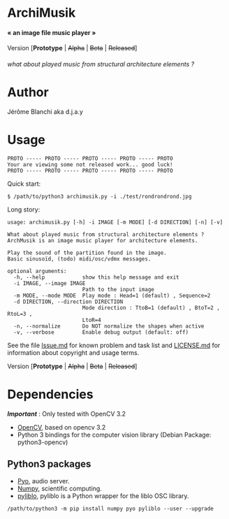 # ArchiMusik
#### « an image file music player »

Version [__Prototype__ | ~~Alpha~~ | ~~Beta~~ | ~~Released~~]

###### what about played music from structural architecture elements ?

# Author
Jérôme Blanchi aka d.j.a.y

# Usage
```
PROTO ----- PROTO ----- PROTO ----- PROTO ----- PROTO
Your are viewing some not released work... good luck!
PROTO ----- PROTO ----- PROTO ----- PROTO ----- PROTO
```

Quick start:
```
$ /path/to/python3 archimusik.py -i ./test/rondrondrond.jpg
```

Long story:
```
usage: archimusik.py [-h] -i IMAGE [-m MODE] [-d DIRECTION] [-n] [-v]

What about played music from structural architecture elements ?
ArchMusik is an image music player for architecture elements.

Play the sound of the partition found in the image.
Basic sinusoïd, (todo) midi/osc/vdmx messages.

optional arguments:
  -h, --help            show this help message and exit
  -i IMAGE, --image IMAGE
                        Path to the input image
  -m MODE, --mode MODE  Play mode : Head=1 (default) , Sequence=2
  -d DIRECTION, --direction DIRECTION
                        Mode direction : TtoB=1 (default) , BtoT=2 , RtoL=3 ,
                        LtoR=4
  -n, --normalize       Do NOT normalize the shapes when active
  -v, --verbose         Enable debug output (default: off)
```

See the file [Issue.md](Issues.md) for known problem and task list and [LICENSE.md](LICENSE.md)
for information about copyright and usage terms.

Version [__Prototype__ | ~~Alpha~~ | ~~Beta~~ | ~~Released~~]

# Dependencies
___Important___ : Only tested with OpenCV 3.2

* [OpenCV](http://opencv.org/), based on opencv 3.2
* Python 3 bindings for the computer vision library (Debian Package: python3-opencv)

## Python3 packages
* [Pyo](http://ajaxsoundstudio.com/pyodoc), audio server.
* [Numpy](https://numpy.org/), scientific computing.
* [pyliblo](http://das.nasophon.de/pyliblo/), pyliblo is a Python wrapper for the liblo OSC library.

```
/path/to/python3 -m pip install numpy pyo pyliblo --user --upgrade
```
